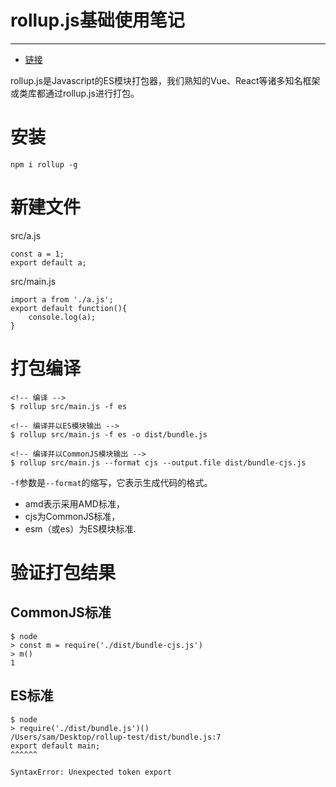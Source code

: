 #  rollup.js基础使用笔记

---

- [链接](https://www.imooc.com/article/262083)

rollup.js是Javascript的ES模块打包器，我们熟知的Vue、React等诸多知名框架或类库都通过rollup.js进行打包。

# 安装

```
npm i rollup -g
```

# 新建文件

src/a.js
```
const a = 1;
export default a;
```

src/main.js
```
import a from './a.js';
export default function(){
    console.log(a);
}
```

# 打包编译

```
<!-- 编译 -->
$ rollup src/main.js -f es

<!-- 编译并以ES模块输出 -->
$ rollup src/main.js -f es -o dist/bundle.js

<!-- 编译并以CommonJS模块输出 -->
$ rollup src/main.js --format cjs --output.file dist/bundle-cjs.js
```

`-f`参数是`--format`的缩写，它表示生成代码的格式。

- amd表示采用AMD标准，
- cjs为CommonJS标准，
- esm（或es）为ES模块标准.

# 验证打包结果

## CommonJS标准

```
$ node
> const m = require('./dist/bundle-cjs.js')
> m()
1 

```

## ES标准

```
$ node
> require('./dist/bundle.js')()
/Users/sam/Desktop/rollup-test/dist/bundle.js:7
export default main;
^^^^^^

SyntaxError: Unexpected token export
```